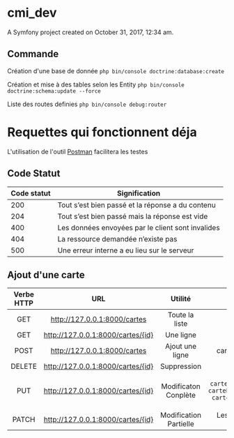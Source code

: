 cmi_dev
=======

A Symfony project created on October 31, 2017, 12:34 am.

## Commande 

Création d'une base de donnée 
`php bin/console doctrine:database:create`

Création et mise à des tables selon les Entity 
`php bin/console doctrine:schema:update --force`

Liste des routes definies
`php bin/console debug:router`



Requettes qui fonctionnent déja
===============================
L'utilisation de l'outil [Postman](https://www.getpostman.com/) facilitera les testes

## Code Statut

| Code statut |	Signification|
|-|-|
|200 |	Tout s’est bien passé et la réponse a du contenu|
|204 |	Tout s’est bien passé mais la réponse est vide|
|400 |	Les données envoyées par le client sont invalides|
|404 |	La ressource demandée n’existe pas|
|500 |	Une erreur interne a eu lieu sur le serveur|


## Ajout d'une carte
 

 | Verbe HTTP |			URL                  	    |          Utilité        |          Paramettres         |
 |:----------:|:-----------------------------------:|:-----------------------:|:----------------------------:|
 |   GET      | http://127.0.0.1:8000/cartes  	    |  Toute la liste         |								 |
 |   GET      | http://127.0.0.1:8000/cartes/{id}	|     Une ligne           |id 							 |
 |   POST     | http://127.0.0.1:8000/cartes        | Ajout une ligne         |carteNumero,carteCode		 |
 |  DELETE    | http://127.0.0.1:8000/cartes/{id}	|   Suppression           |id 							 |
 |	 PUT      | http://127.0.0.1:8000/cartes/{id}   |  Modificaton Conplète   |```carteNumero,  carteDateDelivrance[year],  carteDateDelivrance[month],  carteDateDelivrance[day],  carteCode```|
 |   PATCH    | http://127.0.0.1:8000/cartes/{id}   |  Modification Partielle | Les paramettres sont au choix|


